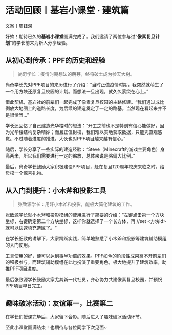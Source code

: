 # 活动回顾丨基岩小课堂 · 建筑篇

文案丨周钰淏

好欸！期待已久的**基岩小课堂**圆满完成了。我们邀请了两位参与过“**像素复旦计划**”的学长前来为新人分享经验。

## 从初心到传承：PPF的历史和经验

> 尚奇学长：疫情时期想法的萌芽，终将破土成为参天大树。

尚奇学长先对PPF项目的来历进行了介绍：“当时正值疫情时期，我突然就萌生了一个用方块还原复旦校园的计划。而想法一旦出现，就久久萦绕在心上。” 

借此契机，基岩社的前辈们一起完成了像素复旦校园的主路修建。“我们通过成比例放大地图上的道路长度，为后续的建造奠定了一定的路基。当然现在看起来并不是很恰当…” 

学长还回忆了自己建造光华楼时的想法：“开工之前也不是特别有信心能做好，因为光华楼结构复杂精妙；而且正值封校，我们难以实地获取数据，只能凭直观感觉。不过随着进度的推进，大伙也对PPF项目越来越有信心。”

随后，学长分享了一些实际的建造经验：“Steve（Minecraft的游戏主要角色）身高两米，所以我们需要进行一定的缩放，总体来说是略偏大比例。”

最后，尚奇学长鼓励大家积极建设PPF项目，赶在复旦120周年校庆来临之时，给母校一个惊喜礼物。

## 从入门到提升：小木斧和投影工具

> 张致源学长：用好小木斧和投影，能极大简化建筑的工作。

张致源学长就小木斧和投影模组的使用进行了简要的介绍：“左键点击第一个方块坐标，右键确定第二个方块坐标，这样你就选择了一个长方体，再 //set <方块id> 就可以快速填充选区了。“

在学长细致的讲解下，大家踊跃实践，简单地熟悉了小木斧和投影等建筑辅助模组的入门使用。

工具使用的好，便可以达到事半功倍的效果。PPF如今的阶段性成果离不开前辈们的积极参与，而建筑辅助模组在此也扮演了重要角色，极大地提升了建筑效率，助推PPF项目进度。

最后张致源学长鼓励大家尤其新一代社员，齐心协力共建像素复旦校园，并预祝PPF项目早日完工。

## 趣味破冰活动：友谊第一，比赛第二

在学长们授课完毕后，大家留下合影。随后进入了趣味破冰活动环节。

至此小课堂圆满结束！也期待与各位同学下次见面~

